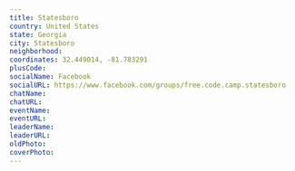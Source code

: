 ```yaml
---
title: Statesboro
country: United States
state: Georgia
city: Statesboro
neighborhood: 
coordinates: 32.449014, -81.783291
plusCode:
socialName: Facebook
socialURL: https://www.facebook.com/groups/free.code.camp.statesboro
chatName:
chatURL:
eventName:
eventURL:
leaderName:
leaderURL:
oldPhoto: 
coverPhoto:
---
```


